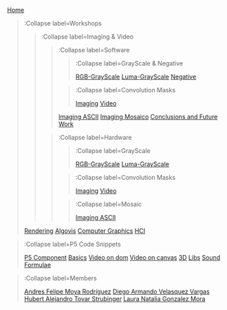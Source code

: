 [Home](/)

> :Collapse label=Workshops
>  
>  > :Collapse label=Imaging & Video
>  > 
>  >  >:Collapse label=Software
>  >  >
>  >  >  > :Collapse label=GrayScale & Negative
>  >  >  >
>  >  >  > [RGB-GrayScale](/docs/workshops/imagingRGBGrayScale)
>  >  >  > [Luma-GrayScale](/docs/workshops/imagingLumaGrayScale)
>  >  >  > [Negative](/docs/workshops/imagingNegative)
>  >  > 
>  >  >  > :Collapse label=Convolution Masks
>  >  >  >
>  >  >  > [Imaging](/docs/workshops/imagingConvolutionMasks)
>  >  >  > [Video](/docs/workshops/imagingConvolutionMasksVideos)
>  >  > 
>  >  >  [Imaging ASCII](/docs/workshops/imagingASCII)
>  >  >  [Imaging Mosaico](/docs/workshops/imagingMosaico)
>  >  >  [Conclusions and Future Work](/docs/workshops/conclusions)
>  >
>  >  >:Collapse label=Hardware
>  >  >
>  >  >  > :Collapse label=GrayScale
>  >  >  >
>  >  >  > [RGB-GrayScale](/docs/workshops/imgHardwareRGBGrayScale)
>  >  >  > [Luma-GrayScale](/docs/workshops/imgHardwareLuma)
>  >  >
>  >  >  > :Collapse label=Convolution Masks
>  >  >  >
>  >  >  > [Imaging](/docs/workshops/imgHardwareConvolutionMasks)
>  >  >  > [Video]()
>  >  >  
>  >  >  > :Collapse label=Mosaic
>  >  >  >
>  >  >  > [Imaging ASCII](/docs/workshops/imgHardwareASCII)
>
> [Rendering](/docs/workshops/rendering)
> [Algovis](/docs/workshops/algovis)
> [Computer Graphics](/docs/workshops/cg)
> [HCI](/docs/workshops/hci)

> :Collapse label=P5 Code Snippets
> 
> [P5 Component](/docs/snippets/component)
> [Basics](/docs/snippets/basic)
> [Video on dom](/docs/snippets/video-dom)
> [Video on canvas](/docs/snippets/video-canvas)
> [3D](/docs/snippets/3d)
> [Libs](/docs/snippets/lib)
> [Sound](/docs/snippets/sound)
> [Formulae](/docs/snippets/formulae)

> :Collapse label=Members
> 
> [Andres Felipe Moya Rodríguez](/docs/members/Andres-Felipe-Moya-Rodriguez)
> [Diego Armando Velasquez Vargas](/docs/members/Diego-Armando-Velasquez-Vargas)
> [Hubert Alejandro Tovar Strubinger](/docs/members/Hubert-Alejandro-Tovar-Strubinger)
> [Laura Natalia Gonzalez Mora](/docs/members/Laura-Natalia-Gonzalez-Mora)
